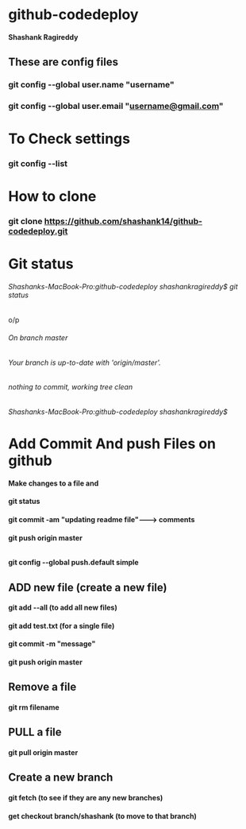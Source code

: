 
# github-codedeploy
#### Shashank Ragireddy

## These are config files

### git config --global user.name "username"
### git config --global user.email "username@gmail.com"

# To Check settings
### git config --list

# How to clone
### git clone https://github.com/shashank14/github-codedeploy.git

# Git status 
###### Shashanks-MacBook-Pro:github-codedeploy shashankragireddy$ git status 
o/p
###### On branch master
###### Your branch is up-to-date with 'origin/master'.
###### nothing to commit, working tree clean
###### Shashanks-MacBook-Pro:github-codedeploy shashankragireddy$ 

# Add Commit And push Files on github

#### Make changes to a file and 
#### git status
#### git commit -am "updating readme file"---> comments 
#### git push origin master

######
#### git config --global push.default simple


## ADD new file (create a new file)
#### git add --all (to add all new files)
#### git add test.txt (for a single file)
#### git commit -m "message"
#### git push origin master


## Remove a file 

#### git rm filename

## PULL a file 

#### git pull origin master


## Create a new branch 
#### git fetch (to see if they are any new branches)
#### get checkout branch/shashank (to move to that branch)
